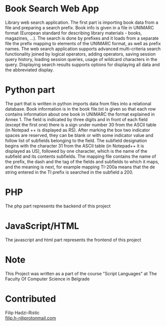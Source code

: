 # Book Search Web App
Library web search application. The first part is importing book data from a file and preparing a search prefix. Book info is
given in a file in UNIMARC format (European standard for describing library materials - books, magazines, ...).
The search is done by prefixes and it loads from a separate file the prefix mapping to
elements of the UNIMARC format, as well as prefix names. The web search application supports
advanced multi-criteria search functionality joined by logical operators,
adding operators, saving session query history, loading session queries, usage of wildcard
characters in the query. Displaying search results supports options for displaying all data and the abbreviated
display.

# Python part
The part that is written in python imports data from files into a relational database. 
Book information is in the book file.txt is given so that each row contains information about one book in UNIMARC
the format explained in Annex 1. The field is indicated by three digits and in front of each field (except the first one)
there is a sign under number 30 from the ASCII table (in Notepad ++ is displayed as RS). After marking the box
two indicator spaces are reserved, they can be blank or with some indicator value and follow
list of subfields belonging to the field. The subfield designation begins with the character 31 from the ASCII table (in
Notepad++ it is displayed as US), followed by one character, which is the name of the subfield and its contents
subfields.
The mapping file contains the name of the prefix, the dash and the tag of the fields and subfields to which it maps, and the meaning is
next, for example mapping TI-200a means that the de string entered in the TI prefix is ​​searched in the subfield a
200.

# PHP 
The php part represents the backend of this project


# JavaScript/HTML
The javascript and html part represents the frontend of this project

# Note
This Project was written as a part of the course "Script Languages" at The Faculty Of Computer Science in Belgrade

# Contributed
Filip Hadzi-Ristic<br>
filip.h-r@protonmail.com<br>
